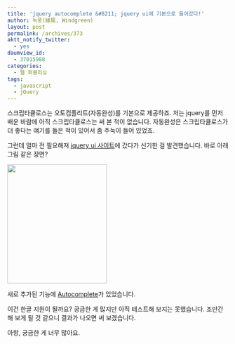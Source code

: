 ```yaml
---
title: 'jquery autocomplete &#8211; jquery ui에 기본으로 들어갔다!'
author: 녹풍(綠風, Windgreen)
layout: post
permalink: /archives/373
aktt_notify_twitter:
  - yes
daumview_id:
  - 37015988
categories:
  - 웹 퍼블리싱
tags:
  - javascript
  - jQuery
---
```

스크립타큘로스는 오토컴플리트(자동완성)를 기본으로 제공하죠. 저는 jquery를 먼저 배운 바람에 아직 스크립타큘로스는 써 본 적이 없습니다. 자동완성은 스크립타큘로스가 더 좋다는 얘기를 들은 적이 있어서 좀 주눅이 들어 있었죠.

그런데 얼마 전 필요해져 <a href="http://jqueryui.com" target="_blank">jquery ui 사이트</a>에 갔다가 신기한 걸 발견했습니다. 바로 아래 그림 같은 장면?

<img class="aligncenter" src="http://dl.dropboxusercontent.com/u/15546257/blog/mytory/old-images/1/cfile23.uf.2046E24B4D4BC8A22F014B.png" alt="" width="227" height="271" />

새로 추가된 기능에 <a href="http://jqueryui.com/autocomplete/" target="_blank">Autocomplete</a>가 있었습니다.

이건 한글 지원이 될까요? 궁금한 게 많지만 아직 테스트해 보지는 못했습니다. 조만간 해 보게 될 것 같으니 결과가 나오면 써 보겠습니다.

아항, 궁금한 게 너무 많아요.